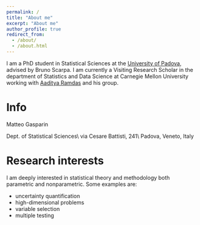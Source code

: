 ```yaml
---
permalink: /
title: "About me"
excerpt: "About me"
author_profile: true
redirect_from: 
  - /about/
  - /about.html
---
```


I am a PhD student in Statistical Sciences at the [University of Padova](https://www.stat.unipd.it), advised by Bruno Scarpa. I am currently a Visiting Research Scholar in the department of Statistics and Data Science at Carnegie Mellon University working with [Aaditya Ramdas](https://www.stat.cmu.edu/~aramdas/) and his group.

# Info
Matteo Gasparin

Dept. of Statistical Sciences\\
via Cesare Battisti, 241\\
Padova, Veneto, Italy

# Research interests
I am deeply interested in statistical theory and methodology both parametric and nonparametric. Some examples are:
- uncertainty quantification 
- high-dimensional problems 
- variable selection 
- multiple testing 
